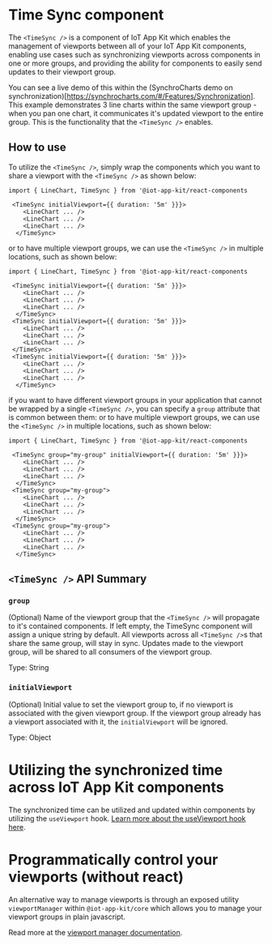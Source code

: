 # Time Sync component
The `<TimeSync />` is a component of IoT App Kit which enables the management of viewports between all of your IoT App Kit components, enabling use cases such as synchronizing viewports across components in one or more groups, and providing the ability
for components to easily send updates to their viewport group.

You can see a live demo of this within the (SynchroCharts demo on synchronization)[https://synchrocharts.com/#/Features/Synchronization]. This example
demonstrates 3 line charts within the same viewport group - when you pan one chart, it communicates it's updated viewport to the entire group. This is the functionality that the `<TimeSync />` enables.

## How to use

To utilize the `<TimeSync />`, simply wrap the components which you want to share a viewport with the `<TimeSync />` as shown below:

```
import { LineChart, TimeSync } from '@iot-app-kit/react-components

 <TimeSync initialViewport={{ duration: '5m' }}}>
    <LineChart ... />
    <LineChart ... />
    <LineChart ... />
  </TimeSync>
```

or to have multiple viewport groups, we can use the `<TimeSync />` in multiple locations, such as shown below:
```
import { LineChart, TimeSync } from '@iot-app-kit/react-components

 <TimeSync initialViewport={{ duration: '5m' }}}>
    <LineChart ... />
    <LineChart ... />
    <LineChart ... />
  </TimeSync>
 <TimeSync initialViewport={{ duration: '5m' }}}>
    <LineChart ... />
    <LineChart ... />
    <LineChart ... />
 </TimeSync>
 <TimeSync initialViewport={{ duration: '5m' }}}>
    <LineChart ... />
    <LineChart ... />
    <LineChart ... />
  </TimeSync>
```

if you want to have different viewport groups in your application that cannot be wrapped by a single `<TimeSync />`, you can specify a `group` attribute that is common between them:
or to have multiple viewport groups, we can use the `<TimeSync />` in multiple locations, such as shown below:
```
import { LineChart, TimeSync } from '@iot-app-kit/react-components

 <TimeSync group="my-group" initialViewport={{ duration: '5m' }}}>
    <LineChart ... />
    <LineChart ... />
    <LineChart ... />
  </TimeSync>
 <TimeSync group="my-group">
    <LineChart ... />
    <LineChart ... />
    <LineChart ... />
  </TimeSync>
 <TimeSync group="my-group">
    <LineChart ... />
    <LineChart ... />
    <LineChart ... />
  </TimeSync>
```

## `<TimeSync />` API Summary

### `group`

(Optional) Name of the viewport group that the `<TimeSync />` will propagate to it's contained components. If left empty, the TimeSync component will assign a unique string by default. All viewports across all `<TimeSync />`s
that share the same group, will stay in sync. Updates made to the viewport group, will be shared to all consumers of the viewport group.

Type: String

### `initialViewport`

(Optional) Initial value to set the viewport group to, if no viewport is associated with the given viewport group. If the viewport group already has a viewport associated with it, the `initialViewport` will be ignored.

Type: Object

# Utilizing the synchronized time across IoT App Kit components

The synchronized time can be utilized and updated within components by utilizing the `useViewport` hook.
[Learn more about the useViewport hook here](https://github.com/awslabs/iot-app-kit/tree/main/docs/useViewport.md).

# Programmatically control your viewports (without react)

An alternative way to manage viewports is through an exposed utility `viewportManager` within `@iot-app-kit/core` which allows you to manage your viewport groups in plain javascript.

Read more at the [viewport manager documentation](https://github.com/awslabs/iot-app-kit/tree/main/docs/ViewportManager.md).
